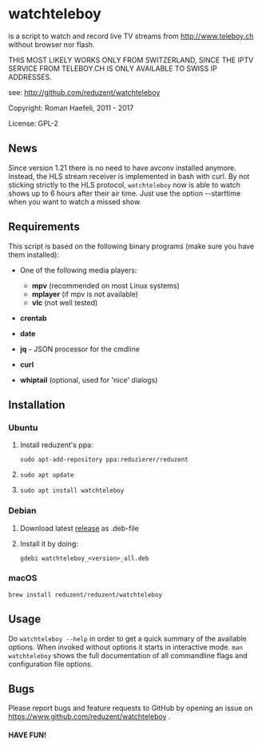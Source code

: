 watchteleboy
============

is a script to watch and record live TV streams from
http://www.teleboy.ch without browser nor flash.

THIS MOST LIKELY WORKS ONLY FROM SWITZERLAND, SINCE THE IPTV SERVICE
FROM TELEBOY.CH IS ONLY AVAILABLE TO SWISS IP ADDRESSES.

see: http://github.com/reduzent/watchteleboy

Copyright: Roman Haefeli, 2011 - 2017

License:   GPL-2


News
----

Since version 1.21 there is no need to have avconv installed anymore. Instead, the
HLS stream receiver is implemented in bash with curl. By not sticking strictly to
the HLS protocol, `watchteleboy` now is able to watch shows up to 6 hours after their
air time. Just use the option --starttime when you want to watch a missed show.


Requirements
------------

This script is based on the following binary programs (make sure
you have them installed):

* One of the following media players:

  * **mpv** (recommended on most Linux systems)
  * **mplayer** (if mpv is not available)
  * **vlc** (not well tested)

* **crontab**
* **date**
* **jq** - JSON processor for the cmdline
* **curl**
* **whiptail** (optional, used for 'nice' dialogs)


Installation
------------
### Ubuntu
1. Install reduzent's ppa:

   `sudo apt-add-repository ppa:reduzierer/reduzent`

2. `sudo apt update`
3. `sudo apt install watchteleboy`

### Debian
1. Download latest [release](https://github.com/reduzent/watchteleboy/releases/latest) as .deb-file
2. Install it by doing:

   `gdebi watchteleboy_<version>_all.deb`

### macOS
`brew install reduzent/reduzent/watchteleboy`

Usage
-----

Do `watchteleboy --help` in order to get a quick summary of the available
options. When invoked without options it starts in interactive mode.
`man watchteleboy` shows the full documentation of all commandline flags
and configuration file options.


Bugs
----

Please report bugs and feature requests to GitHub by opening
an issue on https://www.github.com/reduzent/watchteleboy .

#### HAVE FUN!


